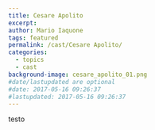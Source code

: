 ```yaml
---
title: Cesare Apolito
excerpt: 
author: Mario Iaquone
tags: featured
permalink: /cast/Cesare Apolito/
categories:
  - topics
  - cast
background-image: cesare_apolito_01.png
#date/lastupdated are optional
#date: 2017-05-16 09:26:37
#lastupdated: 2017-05-16 09:26:37
---
```

testo